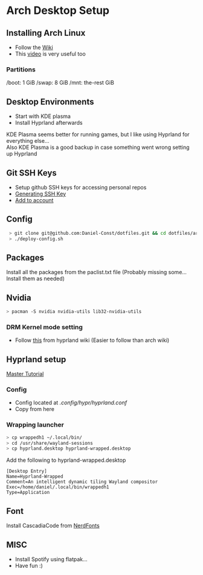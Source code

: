 # Arch Desktop Setup

## Installing Arch Linux

- Follow the [Wiki](https://wiki.archlinux.org/title/installation_guide)
- This [video](https://www.youtube.com/watch?v=68z11VAYMS8) is very useful too

### Partitions

/boot: 1 GiB
/swap: 8 GiB
/mnt:  the-rest GiB

## Desktop Environments

- Start with KDE plasma
- Install Hyprland afterwards

KDE Plasma seems better for running games, but I like using Hyprland for everything else...  
Also KDE Plasma is a good backup in case something went wrong setting up Hyprland

## Git SSH Keys

- Setup github SSH keys for accessing personal repos
- [Generating SSH Key](https://docs.github.com/en/authentication/connecting-to-github-with-ssh/generating-a-new-ssh-key-and-adding-it-to-the-ssh-agent)
- [Add to account](https://docs.github.com/en/authentication/connecting-to-github-with-ssh/adding-a-new-ssh-key-to-your-github-account)

## Config

```bash
 > git clone git@github.com:Daniel-Const/dotfiles.git && cd dotfiles/arch-desktop
 > ./deploy-config.sh  

```

## Packages

Install all the packages from the paclist.txt file
(Probably missing some... Install them as needed)

## Nvidia

```bash
> pacman -S nvidia nvidia-utils lib32-nvidia-utils
```

### DRM Kernel mode setting

- Follow [this](https://wiki.hyprland.org/Nvidia/) from hyprland wiki (Easier to follow than arch wiki)

## Hyprland setup

[Master Tutorial](https://wiki.hyprland.org/Getting-Started/Master-Tutorial/)

### Config

- Config located at *.config/hypr/hyprland.conf*
- Copy from here

### Wrapping launcher 

```bash
> cp wrappedh1 ~/.local/bin/ 
> cd /usr/share/wayland-sessions
> cp hyprland.desktop hyprland-wrapped.desktop
```

Add the following to hyprland-wrapped.desktop

```text
[Desktop Entry]
Name=Hyprland-Wrapped
Comment=An intelligent dynamic tiling Wayland compositor
Exec=/home/daniel/.local/bin/wrappedh1
Type=Application
```

## Font

Install CascadiaCode from [NerdFonts](https://www.nerdfonts.com/)

## MISC

- Install Spotify using flatpak...
- Have fun :)  
